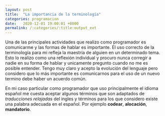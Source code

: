 ```yaml
---
layout: post
title:  "La importancia de la terminología"
categories: programacion
date:   2020-12-01 19:00:01 +0000
permalink: /:categories/:title:output_ext
---
```


Una de las principales actividades que realizo como programador es comunicarme y las formas de hablar es importante. El uso correcto de la terminología para mi refleja la maestría de alguien en un determinado tema. Esto lo realizo como una reflexión individual y procuro nunca corregir a nadie en su forma de hablar y unicamente pregunto cuando no me es posible entender. Tengo muy claro y acepto la evolución del lenguaje pero considero que lo más importante es comunicarnos para el uso de un nuevo termino debe haber un acuerdo común.

En mi caso particular como programador que uso principalmente el idioma español me cuesta aceptar algunos términos que son adaptados de _traducciones relajadas_ del ingles y términos para los que considero existe una palabra adecuada en el español. Por ejemplo **codear**, **alocación**, **mandatorio**.
